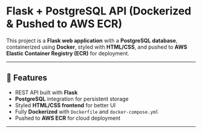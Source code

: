 # Flask + PostgreSQL API (Dockerized & Pushed to AWS ECR)

This project is a **Flask web application** with a **PostgreSQL database**, containerized using **Docker**, styled with **HTML/CSS**, and pushed to **AWS Elastic Container Registry (ECR)** for deployment.  

---

## 🚀 Features
- REST API built with **Flask**  
- **PostgreSQL** integration for persistent storage  
- Styled **HTML/CSS frontend** for better UI  
- Fully **Dockerized** with `Dockerfile` and `docker-compose.yml`  
- Pushed to **AWS ECR** for cloud deployment  

---
